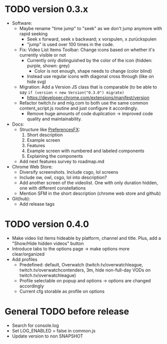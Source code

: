 # TODO version 0.3.x
- Software:
  - Maybe rename "time jump" to "seek" as we don't jump anymore with rapid seeking
    - Seek x forward, seek x backward; x vorspulen, x zurückspulen
    - "jump" is used over 100 times in the code.
  - Fix: Video List Items Toolbar: Change icons based on whether it's currently visible or not
    - Currently only distinguished by the color of the icon (hidden: purple, shown: grey)
      - Color is not enough, shape needs to change (color blind)
    - Instead use regular icons with diagonal cross through (like on hide svg)
  - Migration: Add a Version JS class that is comparable (to be able to say `if (version < new Version("0.3.0") migrate)`
    - https://developer.chrome.com/extensions/manifest/version
  - Refactor twitch.tv and mlg.com to both use the same common content_script.js routine and just configure it accordingly.
    - Remove huge amounts of code duplication -> improved code quality and maintainability.
- Docs:
  - Structure like [PreferencesFX](https://github.com/dlemmermann/PreferencesFX):
    1. Short description
    1. Example screen
    1. Features
    1. Example screen with numbered and labeled components
    1. Explaining the components
  - Add next features survey to roadmap.md
- Chrome Web Store:
  - Diversify screenshots. Include csgo, lol screens
  - Include ow, owl, csgo, lol into description?
  - Add another screen of the videolist. One with only duration hidden, one with different constellations
  - Mention SFM in the short description (chrome web store and github)
- Git(hub):
  - Add release tags
# TODO version 0.4.0

- Make video list items hideable by platform, channel and title. Plus, add a "Show/Hide hidden videos" button
- Introduce tabs to the options page -> make options more clear/organized
- Add profiles
  - Predefined: default, Overwatch (twitch.tv/overwatchleague, twitch.tv/overwatchcontenders, 3m, hide non-full-day VODs on twitch.tv/overwatchleague)
  - Profile selectable on popup and options -> options are changed accordingly
  - Current cfg storable as profile on options
  
# General TODO before release
- Search for console.log
- Set LOG_ENABLED = false in common.js
- Update version to non SNAPSHOT